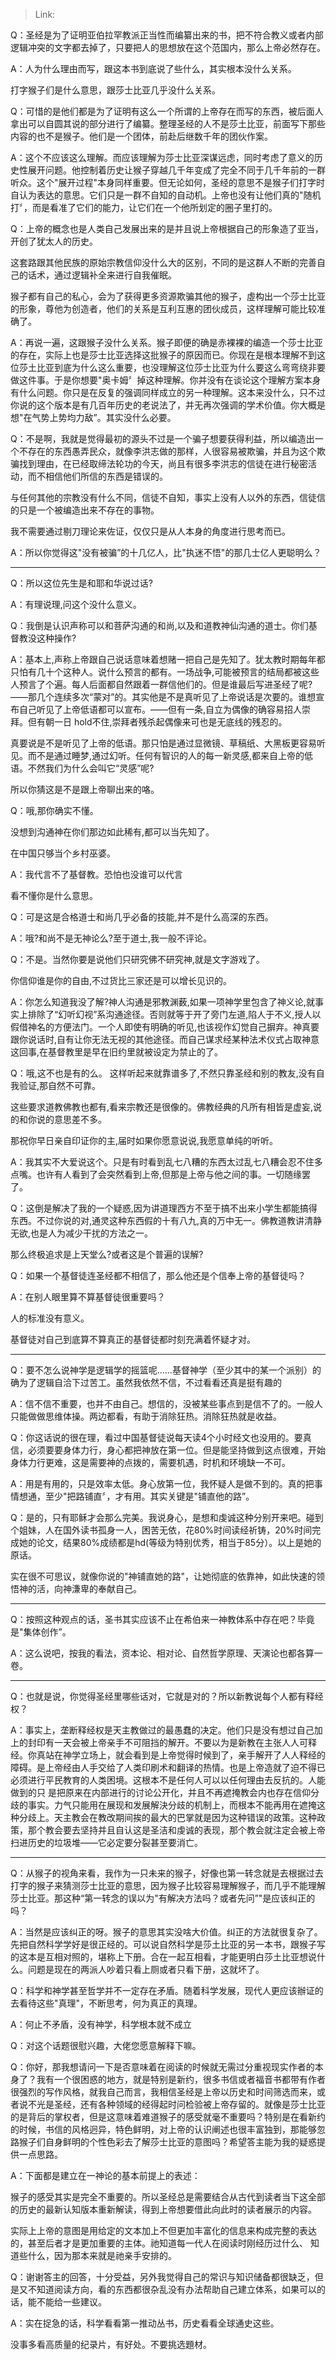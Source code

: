 > Link: 

Q：圣经是为了证明亚伯拉罕教派正当性而编纂出来的书，把不符合教义或者内部逻辑冲突的文字都去掉了，只要把人的思想放在这个范国内，那么上帝必然存在。

A：人为什么理由而写，跟这本书到底说了些什么，其实根本没什么关系。

打字猴子们是什么意思，跟莎士比亚几乎没什么关系。

Q：可惜的是他们都是为了证明有这么一个所谓的上帝存在而写的东西，被后面人拿出可以自圆其说的部分进行了编纂。整理圣经的人不是莎土比亚，前面写下那些内容的也不是猴子。他们是一个团体，前赴后继数千年的团伙作案。

A：这个不应该这么理解。而应该理解为莎士比亚深谋远虑，同时考虑了意义的历史性展开问题。他控制着历史让猴子穿越几千年变成了完全不同于几千年前的一群听众。这个"展开过程"本身同样重要。但无论如何，圣经的意思不是猴子们打字时自认为表达的意思。它们只是一群不自知的自动机。上帝也没有让他们真的"随机打〞，而是看准了它们的能力，让它们在一个他所划定的圈子里打的。

Q：上帝的概念也是人类自己发展出来的是并且说上帝根据自己的形象造了亚当，开创了犹太人的历史。

这套路跟其他民族的原始宗教信仰没什么大的区别，不同的是这群人不断的完善自己的话术，通过逻辑补全来进行自我催眠。

猴子都有自己的私心，会为了获得更多资源欺骗其他的猴子，虛构出一个莎士比亚的形象，尊他为创造者，他们的关系是互利互惠的团伙成员，这样理解可能比较准确了。

A：再说一遍，这跟猴子没什么关系。猴子即便的确是赤裸裸的编造一个莎士比亚的存在，实际上也是莎士比亚选择这批猴子的原因而已。你现在是根本理解不到这位莎土比亚到底为什么这么重要，也没理解这位莎士比亚为什么要这么弯弯绕非要做这件事。于是你想要"奥卡姆〞掉这种理解。你并没有在谈论这个理解方案本身有什么问题。你只是在反复的强调同样成立的另一种理解。这本来没什么，只不过你说的这个版本是有几百年历史的老说法了，并无再次强调的学术价值。你大概是想"在气势上势均力敌”。其实没什么必要。

Q：不是啊，我就是觉得最初的源头不过是一个骗子想要获得利益，所以编造出一个不存在的东西愚弄民众，就像李洪志做的那样，人很容易被欺骗，并且为这个欺骗找到理由，在已经取缔法轮功的今天，尚且有很多李洪志的信徒在进行秘密活动，而不相信他们所信的东西是错误的。

与任何其他的宗教没有什么不同，信徒不自知，事实上没有人以外的东西，信徒信的只是一个被编造出来不存在的事物。

我不需要通过剔刀理论来佐证，仅仅只是从人本身的角度进行思考而已。

A：所以你觉得这"没有被骗”的十几亿人，比"执迷不悟"的那几士亿人更聪明么？

---

Q：所以这位先生是和耶和华说过话?

A：有理说理,问这个没什么意义。

Q：我倒是认识声称可以和菩萨沟通的和尚,以及和道教神仙沟通的道士。你们基督教没这种操作?

A：基本上,声称上帝跟自己说话意味着想赌一把自己是先知了。犹太教时期每年都只怕有几十个这种人。说什么预言的都有。一场战争,可能被预言的结局都被这些人预言了个遍。每人后面都自然跟着一群信他们的。但是谁最后写进圣经了呢?——那几个连续多次“蒙对”的。其实他是不是真听见了上帝说话是次要的。谁想宣布自己听见了上帝低语都可以宣布。——但有一条,自立为偶像的确容易招人崇拜。但有朝一日 hold不住,崇拜者残杀起偶像来可也是无底线的残忍的。

真要说是不是听见了上帝的低语。那只怕是通过显微镜、草稿纸、大黑板更容易听见。而不是通过睡梦,通过幻听。任何有智识的人的每一新灵感,都来自上帝的低语。不然我们为什么会叫它“灵感”呢?

所以你猜这是不是跟上帝聊出来的咯。

Q：哦,那你确实不懂。

没想到沟通神在你们那边如此稀有,都可以当先知了。

在中国只够当个乡村巫婆。

A：我代言不了基督教。恐怕也没谁可以代言

看不懂你是什么意思。

Q：可是这是合格道士和尚几乎必备的技能,并不是什么高深的东西。

A：哦?和尚不是无神论么?至于道士,我一般不评论。

Q：不是。当然你要是说他们只研究佛不研究神,就是文字游戏了。

你信仰谁是你的自由,不过货比三家还是可以增长见识的。

A：你怎么知道我没了解?神人沟通是邪教渊薮,如果一项神学里包含了神义论,就事实上排除了“幻听幻视”系沟通途径。否则就等于开了旁门左道,陷人于不义,授人以假借神名的方便法门。一个人即使有明确的听见,也该视作幻觉自己摒弃。神真要跟你说话时,自有让你无法无视的其他途径。而自己谋求经某种法术仪式占取神意这回事,在基督教里是早在旧约里就被设定为禁止的了。

Q：哦,这不也是有的么。
这样听起来就靠谱多了,不然只靠圣经和别的教友,没有自我验证,那自然不可靠。

这些要求道教佛教也都有,看来宗教还是很像的。佛教经典的凡所有相皆是虚妄,说的和你说的意思差不多。

那祝你早日亲自印证你的主,届时如果你愿意说说,我愿意单纯的听听。

A：我其实不大爱说这个。只是有时看到乱七八糟的东西太过乱七八糟会忍不住多点嘴。也许有人看到了会突然看到上帝,但那是上帝与他之间的事。一切随缘罢了。

Q：这倒是解决了我的一个疑惑,因为讲道理西方不至于搞不出来小学生都能搞得东西。不过你说的对,通灵这种东西假的十有八九,真的万中无一。佛教道教讲清静无欲,也是人为减少干扰的方法之一。

那么终极追求是上天堂么?或者这是个普遍的误解?

Q：如果一个基督徒连圣经都不相信了，那么他还是个信奉上帝的基督徒吗？

A：在别人眼里算不算基督徒很重要吗？

人的标准没有意义。

基督徒对自己到底算不算真正的基督徒都时刻充满着怀疑才对。

---

Q：要不怎么说神学是逻辑学的摇篮呢…...基督神学（至少其中的某一个派别）的确为了逻辑自洽下过苦工。虽然我依然不信，不过看看还真是挺有趣的

A：信不信不重要，也并不由自己。想信的，没被某些事点到是信不了的。一般人只能做做思维体操。两边都看，有助于消除狂热。消除狂热就是收益。

Q：你这话说的很在理，看过中国基督徒说每天读4个小时经文也没用的。要真信，必须要要身体力行，身心都把神放在第一位。但是能坚持做到这点很难，开始身体力行更难，这是需要神的点拨的，需要机遇，时机和环境缺一不可。

A：用是有用的，只是效率太低。身心放第一位，我怀疑人是做不到的。真的把事情想通，至少"把路铺直〞，才有用。其实关键是"铺直他的路”。

Q：是的，只有耶稣才会那么完美。我说身心，是想和虔诚这种分别开来吧。碰到个姐妹，人在国外读书孤身一人，困苦无依，花80%时间读经祈铸，20%时间完成她的论文，结果80%成绩都是hd(等级为特别优秀，相当于85分）。以上是她的原话。

实在很不可思议，就像你说的"神铺直她的路"，让她彻底的依靠神，如此快速的领悟神的活，向神溓卑的奉献自己。

---

Q：按照这种观点的话，圣书其实应该不止在希伯来一神教体系中存在吧？毕竟是"集体创作”。

A：这么说吧，按我的看法，资本论、相对论、自然哲学原理、天演论也都各算一卷。

---

Q：也就是说，你觉得圣经里哪些话对，它就是对的？所以新教说每个人都有释经权？

A：事实上，垄断释经权是天主教做过的最愚蠢的决定。他们只是没有想过自己加上的封印有一天会被上帝亲手不可阻挡的解开。不要以为是新教在主张人人可释经。你真站在神学立场上，就会看到是上帝觉得时候到了，亲手解开了人人释经的障碍。是上帝经由人手交给了人类印刷术和翻译的热情。也是上帝造就了迫不得已必须进行平民教育的人类困境。这根本不是任何人可以以任何理由去反抗的。人能做到的只 是把原来在内部进行的讨论公开化，并且不再遮掩教会内也存在信仰分歧的事实。力气只能用在展现和发展解決分歧的机制上，而根本不能再用在遮掩这种分歧上。天主教会在教改期间挨的最大的巴掌就是因为这种错误的政策。这种政策，那个教会要去坚持并且自认这是圣洁和虔诚的表现，那个教会就注定会被上帝扫进历史的垃圾堆——它必定要分裂甚至要消亡。

---

Q：从猴子的视角来看，我作为一只未来的猴子，好像也第一转念就是去根据过去打字的猴子来猜测莎士比亚的意思，因为猴子比较容易理解猴子，而几乎不能理解莎士比亚。那这种“第一转念的误以为"有解决方法吗？或者先问”"是应该纠正的吗？

A：当然是应该纠正的呀。猴子的意思其实没啥大价值。纠正的方法就很复杂了。先把自然科学学好是很正经的。可以说自然科学是莎土比亚的另一本书，跟猴子写的这本是互相对照的，堪称上下册。合在一起互相看，才能更明白莎土比亚想说什么。问题是现在的两派人吵着只看上厕或者只看下册，这就坏了。

Q：科学和神学甚至哲学并不一定存在矛盾。随着科学发展，现代人更应该辦证的去看待这些"真理"，不断思考，何为真正的真理。

A：何止不矛盾，没有神学，科学根本就不成立

Q：对这个话题很慰兴趣，大佬您愿意解释下嘛。

Q：你好，那我想请问一下是否意味着在阅读的时候就无需过分重视现实作者的本身了？我有一个很困惑的地方，就是特别是新约，很多书信或者福音书都带有作者很强烈的写作风格，就我自己而言，我相信圣经是上帝以历史和时间筛选而来，或者说不光是圣经，还有各种领域的经得起时问检验被上帝存留的。就像是莎士比亚的是背后的掌权者，但是这意味着难道猴子的感受就毫不重要吗？特别是在看新约的时候，书信的风格迥异，特色鲜明，对上帝的认识阐述也很丰富独到，那能够忽路猴子们自身鲜明的个性色彩去了解莎士比亚的意图吗？希望答主能为我的疑惑提供一点思路。

A：下面都是建立在一神论的基本前提上的表述：

猴子的感受其实是完全不重要的。所以圣经总是需要结合从古代到读者当下这全部的历史的最新认知版本重新解读，得到上帝想要借此向此时的读者展示的内容。

实际上上帝的意图是用给定的文本加上不但更加丰富化的信息来构成完整的表达的，甚至后者才是更加重要的主体。祂知道每一代人在阅读时刚经历过什么、 知道些什么，因为那本来就是祂亲手安排的。

Q：谢谢答主的回答，十分受益，另外我觉得自己的常识与知识储备都很缺乏，但是又不知道阅读方向，看的东西都很杂乱没有办法帮助自己建立体系，如果可以的话，能不能给一些建议。

A：实在捉急的话，科学看看第一推动丛书，历史看看全球通史这些。

没事多看高质量的纪录片，有好处。不要挑选題材。
